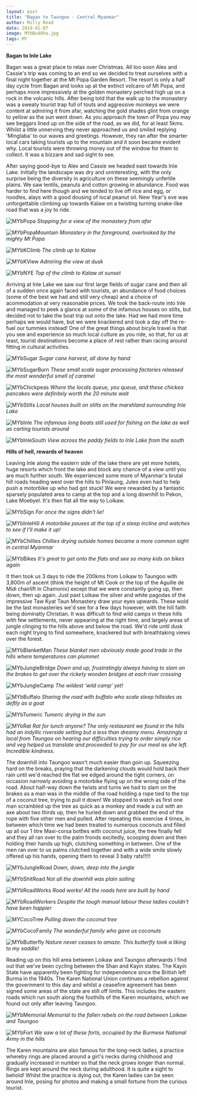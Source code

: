 ```yaml
---
layout: post
title: "Bagan to Taungoo - Central Myanmar"
author: Milly Read
date: 2019-01-07
image: MYbBuddha.jpg
tags: MY
---
```


**Bagan to Inle Lake**  

Bagan was a great place to relax over Christmas. All too soon Alex and Cassie's trip was coming to an end so we decided to treat ourselves with a final night together at the Mt Popa Garden Resort. The resort is only a half day cycle from Bagan and looks up at the extinct volcano of Mt Popa, and perhaps more impressively at the golden monastery perched high up on a rock in the volcanic hills. After being told that the walk up to the monastery was a sweaty tourist trap full of touts and aggressive monkeys we were content at admiring it from afar, watching the gold shades glint from orange to yellow as the sun went down. As you approach the town of Popa you may see beggars lined up on the side of the road, as we did, for at least 5kms. Whilst a little unnerving they never approached us and smiled replying 'Minglaba' to our waves and greetings. However, they ran after the smarter local cars taking tourists up to the mountain and it soon became evident why. Local tourists were throwing money out of the window for them to collect. It was a bizzare and sad sight to see. 

After saying good-bye to Alex and Cassie we headed east towards Inle Lake. Initially the landscape was dry and uninteresting, with the only surprise being the diversity in agriculture on these seemingly unfertile plains. We saw lentils, peanuts and cotton growing in abundance. Food was harder to find here though and we tended to live off rice and egg, or noodles, alays with a good dousing of local peanut oil. New Year's eve was unforgettable climbing up towards Kalaw on a twisting turning snake-like road that was a joy to ride. 

![MYbPopa](assets/img/MYbPopa.jpg) *Stopping for a view of the monastery from afar* 

![MYbPopaMountain](assets/img/MYbPopaMountain.JPG) *Monastery in the foreground, overlooked by the mighty Mt Popa* 

![MYbKClimb](assets/img/MYbKClimb.JPG) *The climb up to Kalaw*  

![MYbKView](assets/img/MYbKView.JPG) *Admiring the view at dusk*  

![MYbNYE](assets/img/MYbNYE.jpg) *Top of the climb to Kalaw at sunset*   

Arriving at Inle Lake we saw our first large fields of sugar cane and then all of a sudden once again faced with tourists, an abundance of food choices (some of the best we had and still very cheap) and a choice of acommodation at very reasonable prices. We took the back-route into Inle and managed to peek a glance at some of the infamous houses on stilts, but decided not to take the boat trip out onto the lake. Had we had more time perhaps we would have, but we were knackered and took a day off the re-fuel our tummies instead! One of the great things about bicyle travel is that you see and experience so much local culture as you ride, so that, for us at least, tourist destinations become a place of rest rather than racing around fitting in cultural activities.

![MYbSugar](assets/img/MYbSugar.JPG) *Sugar cane harvest, all done by hand*

![MYbSugarBurn](assets/img/MYbSugarBurn.jpg) *These small scale sugar processing factories released the most wonderful smell of caramel* 

![MYbChickpeas](assets/img/MYbChickpeas.jpg) *Where the locals queue, you queue, and these chickea pancakes were definitely worth the 20 minute wait*

![MYbStilts](assets/img/MYbStilts.jpg) *Local houses built on stilts on the marshland surrounding Inle Lake* 

![MYbInle](assets/img/MYbInle.JPG) *The infamous long boats still used for fishing on the lake as well as carting tourists around* 

![MYbInleSouth](assets/img/MYbInleSouth.JPG) *View across the paddy fields to Inle Lake from the south* 


**Hills of hell, rewards of heaven**

Leaving Inle along the eastern side of the lake there are yet more hotels, huge resorts which front the lake and block any chance of a view until you are much further south. We experienced some more of Myanmar's brutal hill roads heading west over the hills to Pinlaung, Jules even had to help push a motorbike up who had got stuck! We were rewarded by a fantastic sparsely populated area to camp at the top and a long downhill to Pekon, Lake Moebyel. It's then flat all the way to Loikaw.

![MYbSign](assets/img/MYbSign.jpg) *For once the signs didn't lie!* 

![MYbInleHill](assets/img/MYbInleHill.jpg) *A motorbike pauses at the top of a steep incline and watches to see if I'll make it up!* 

![MYbChillies](assets/img/MYbChillies.jpg) *Chillies drying outside homes became a more common sight in central Myanmar* 

![MYbBikes](assets/img/MYbBikes.jpg) *It's great to get onto the flats and see so many kids on bikes again*


It then took us 3 days to ride the 200kms from Loikaw to Taungoo with 3,800m of ascent (think the height of Mt Cook or the top of the Aguille de Midi chairlift in Chamonix) except that we were constantly going up, then down, then up again. Just past Loikaw the silver and white pagodas of the impressive Taw Kyat Taun Monastery draw your eyes upwards. These wold be the last monasteries we'd see for a few days however, with the hill faith being dominatly Christian. It was difficult to find wild camps in these hills with few settlements, never appearing at the right time, and largely areas of jungle clinging to the hills above and below the road. We'd ride until dusk each night trying to find somewhere, knackered but with breathtaking views over the forest. 

![MYbBlanketMan](assets/img/MYbBlanketMan.jpg) *These blanket men obviously made good trade in the hills where temperatures can plummet*  

![MYbJungleBridge](assets/img/MYbJungleBridge.jpg) *Down and up, frustratingly always having to slam on the brakes to get over the rickety wooden bridges at each river crossing* 

![MYbJungleCamp](assets/img/MYbJungleCamp.JPG) *The wildest 'wild camp' yet!*  

![MYbBuffalo](assets/img/MYbBuffalo.JPG) *Sharing the road with buffalo who scale steep hillsides as deftly as a goat*  

![MYbTumeric](assets/img/MYbTumeric.jpg) *Tumeric drying in the sun*

![MYbRat](assets/img/MYbRat.jpg) *Rat for lunch anyone? The only restaurant we found in the hills had an indyllic riverside setting but a less than dreamy menu. Amazingly a local from Taungoo on hearing our difficulties trying to order simply rice and veg helped us translate and proceeded to pay for our meal as she left. Incredible kindness.*

The downhill into Taungoo wasn't much easier than goin up. Squeezing hard on the breaks, praying that the darkening clouds would hold back their rain until we'd reached the flat we edged around the tight corners, on occasion narrowly avoiding a motorbike flying up on the wrong side of the road. About half-way down the twists and turns we had to slam on the brakes as a man was in the middle of the road holding a rope tied to the top of a coconut tree, trying to pull it down! We stopped to watch as first one man scrambled up the tree as quick as a monkey and made a cut with an axe about two thirds up, then he huried down and grabbed the end of the rope with five other men and pulled. After repeating this exercise 4 times, in between which time we had been treated to numerous coconuts and filled up all our 1 litre Maxi-corsa bottles with coconut juice, the tree finally fell and they all ran over to the palm fronds excitedly, scooping down and then holding their hands up high, clutching something in between. One of the men ran over to us palms clutched together and with a wide smile slowly offered up his hands, opening them to reveal 3 baby rats!!!!! 

![MYbJungleRoad](assets/img/MYbJungleRoad.jpg) *Down, down, deep into the jungle* 

![MYbShitRoad](assets/img/MYbShitRoad.jpg) *Not all the downhill was plain sailing*  

![MYbRoadWorks](assets/img/MYbRoadWorks.jpg) *Road works! All the roads here are built by hand*

![MYbRoadWorkers](assets/img/MYbRoadWorkers.jpg) *Despite the tough manual labour these ladies couldn't have been happier*

![MYCocoTree](assets/img/MYbCocoTree.jpg) *Pulling down the coconut tree*

![MYbCocoFamily](assets/img/MYbCocoFamily.jpg) *The wonderful family who gave us coconuts*

![MYbButterfly](assets/img/MYbButterfly.jpg) *Nature never ceases to amaze. This butterfly took a liking to my saddle!*

Reading up on this hill area between Loikaw and Taungoo afterwards I find out that we've been cycling between the Shan and Kayin states. The Kayin State have apparently been fighting for independence since the British left Burma in the 1940s. The Karen National Union continues a rebellion against the government to this day and whilst a ceasefire agreement has been signed some areas of the state are still off limits. This includes the eastern roads which run south along the foothills of the Karen mountains, which we found out only after leaving Taungoo. 

![MYbMemorial](assets/img/MYbMemorial.jpg) *Memorial to the fallen rebels on the road between Loikaw and Taungoo*  

![MYbFort](assets/img/MYbFort.jpg) *We saw a lot of these forts, occupied by the Burmese National Army in the hills*

The Karen mountains are also famous for the long-neck ladies, a practice whereby rings are placed around a girl's necks during childhood and gradually increased in number so that the neck grows longer than normal. Rings are kept around the neck during adulthood. It is quite a sight to behold! Whilst the practice is dying out, the Karen ladies can be seen around Inle, posing for photos and making a small fortune from the curious tourist.
